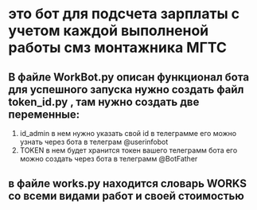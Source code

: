 #  это бот для подсчета зарплаты с учетом каждой выполненой работы смз монтажника МГТС

##  В файле WorkBot.py описан функционал бота для успешного запуска нужно создать файл token_id.py , там нужно создать две переменные: 
1. id_admin в нем нужно указать свой id в телеграмме его можно узнать через бота в телеграм @userinfobot
2. TOKEN в нем будет хранится токен вашего телеграмм бота его можно создать через бота в телеграмм @BotFather

## в файле works.py находится словарь WORKS со всеми видами работ и своей стоимостью
